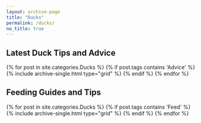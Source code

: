 ```yaml
---
layout: archive-page
title: "Ducks"
permalink: /ducks/
no_title: true
---
```


<section class="page__content" itemprop="text" markdown="1">
  <h2 class="cf align-center h2-margin-top">Latest Duck Tips and Advice</h2>
</section>

<div class="grid__wrapper">
  {% for post in site.categories.Ducks %}
    {% if post.tags contains 'Advice' %}
      {% include archive-single.html type="grid" %}
    {% endif %}
  {% endfor %}
</div>

<section class="page__content" itemprop="text" markdown="1">
  <h2 class="cf align-center">Feeding Guides and Tips</h2>
</section>

<div class="grid__wrapper">
  {% for post in site.categories.Ducks %}
    {% if post.tags contains 'Feed' %}
      {% include archive-single.html type="grid" %}
    {% endif %}
  {% endfor %}
</div>
